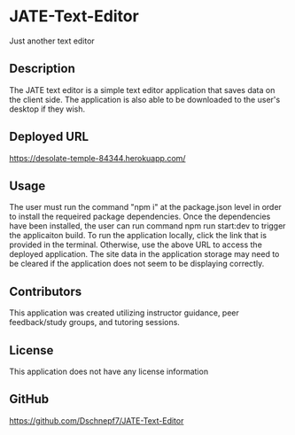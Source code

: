 # JATE-Text-Editor
Just another text editor

## Description

The JATE text editor is a simple text editor application that saves data on the client side. The application is also able to be downloaded to the user's desktop if they wish.

## Deployed URL

https://desolate-temple-84344.herokuapp.com/

## Usage

The user must run the command "npm i" at the package.json level in order to install the requeired package dependencies. Once the dependencies have been installed, the user can run command npm run start:dev to trigger the applicaiton build. To run the application locally, click the link that is provided in the terminal. Otherwise, use the above URL to access the deployed application. The site data in the application storage may need to be cleared if the application does not seem to be displaying correctly.

## Contributors

This application was created utilizing instructor guidance, peer feedback/study groups, and tutoring sessions. 

## License

This application does not have any license information

## GitHub 

https://github.com/Dschnepf7/JATE-Text-Editor
